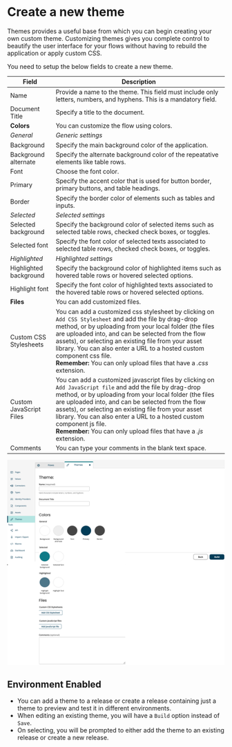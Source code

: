 # Create a new theme

<head>
  <meta name="guidename" content="Flow"/>
  <meta name="context" content="GUID-96b25082-d814-47ac-9b78-556d091434ef"/>
</head>


Themes provides a useful base from which you can begin creating your own custom theme. Customizing themes gives you complete control to beautify the user interface for your flows without having to rebuild the application or apply custom CSS.

You need to setup the below fields to create a new theme.

| Field                   | Description                                                  |
| ----------------------- | ------------------------------------------------------------ |
| Name                    | Provide a name to the theme. This field must include only letters, numbers, and hyphens. This is a mandatory field. |
| Document Title          | Specify a title to the document.                             |
| **Colors**              | You can customize the flow using colors.                     |
| *General*               | *Generic settings*                                           |
| Background              | Specify the main background color of the application.        |
| Background alternate    | Specify the alternate background color of the repeatative elements like table rows. |
| Font                    | Choose the font color.                                       |
| Primary                 | Specify the accent color that is used for button border, primary buttons, and table headings. |
| Border                  | Specify the border color of elements such as tables and inputs. |
| *Selected*              | *Selected settings*                                          |
| Selected background     | Specify the background color of selected items such as selected table rows, checked check boxes, or toggles. |
| Selected font           | Specify the font color of selected texts associated to selected table rows, checked check boxes, or toggles. |
| *Highlighted*           | *Highlighted settings*                                       |
| Highlighted background  | Specify the background color of highlighted items such as hovered table rows or hovered selected options. |
| Highlight font          | Specify the font color of highlighted texts associated to the hovered table rows or hovered selected options. |
| **Files**               | You can add customized files.                                |
| Custom CSS Stylesheets  | You can add a customized css stylesheet by clicking on `Add CSS Stylesheet` and add the file by drag-drop method, or by uploading from your local folder (the files are uploaded into, and can be selected from the flow assets), or selecting an existing file from your asset library. You can also enter a URL to a hosted custom component css file.<br />**Remember:** You can only upload files that have a *.css* extension. |
| Custom JavaScript Files | You can add a customized javascript files by clicking on `Add JavaScript file` and add the file by drag-drop method, or by uploading from your local folder (the files are uploaded into, and can be selected from the flow assets), or selecting an existing file from your asset library. You can also enter a URL to a hosted custom component js file.<br />**Remember:** You can only upload files that have a *.js* extension. |
| Comments                | You can type your comments in the blank text space.          |

![img](../Images/img-flo-themes-add-new_ba22d5be-2ba3-4f52-93d2-678248816aa1.png)

## Environment Enabled

- You can add a theme to a release or create a release containing just a theme to preview and test it in different environments.
- When editing an existing theme, you will have a `Build` option instead of `Save`.
- On selecting, you will be prompted to either add the theme to an existing release or create a new release.